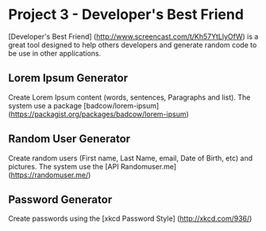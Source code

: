 # Project 3 - Developer's Best Friend

[Developer's Best Friend] (http://www.screencast.com/t/Kh57YtLlyOfW)  is a great tool designed to  help others developers and generate random code to be use in other applications.


## Lorem Ipsum Generator

Create Lorem Ipsum content (words, sentences, Paragraphs and list). The system use a package [badcow/lorem-ipsum] (https://packagist.org/packages/badcow/lorem-ipsum)

## Random User Generator 

Create random users (First name, Last Name, email, Date of Birth, etc) and pictures. The system use the [API Randomuser.me] (https://randomuser.me/) 

## Password Generator

Create passwords using the [xkcd Password Style] (http://xkcd.com/936/) 

